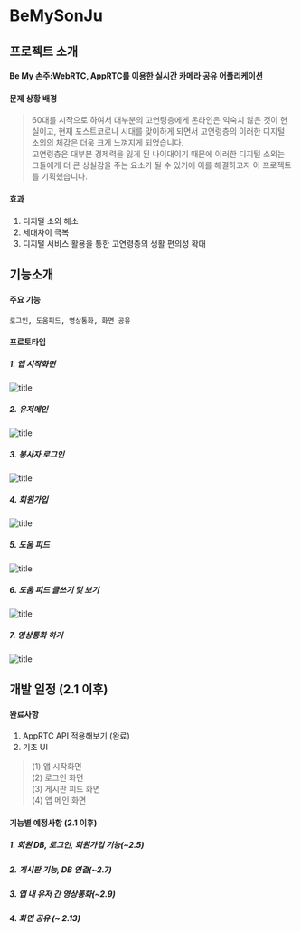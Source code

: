 # BeMySonJu
## 프로젝트 소개
#### Be My 손주:WebRTC, AppRTC를 이용한 실시간 카메라 공유 어플리케이션
#### 문제 상황 배경
> 60대를 시작으로 하여서 대부분의 고연령층에게 온라인은 익숙치 않은 것이 현실이고,  현재 포스트코로나 시대를 맞이하게 되면서 고연령층의 이러한 디지털 소외의 체감은 더욱 크게 느껴지게 되었습니다.  
> 고연령층은 대부분 경제력을 잃게 된 나이대이기 때문에 이러한 디지털 소외는 그들에게 더 큰 상실감을 주는 요소가 될 수 있기에 이를 해결하고자 이 프로젝트를 기획했습니다.  

#### 효과
1. 디지털 소외 해소
2. 세대차이 극복
3. 디지털 서비스 활용을 통한 고연령층의 생활 편의성 확대


## 기능소개
#### 주요 기능
    로그인, 도움피드, 영상통화, 화면 공유
#### 프로토타입
##### 1. 앱 시작화면  
![title](./assets/images/mm_img/main.png)
##### 2. 유저메인  
![title](./assets/images/mm_img/user.png)
##### 3. 봉사자 로그인  
![title](./assets/images/mm_img/login.png)
##### 4. 회원가입  
![title](./assets/images/mm_img/register.png)
##### 5. 도움 피드  
![title](./assets/images/mm_img/list.png)
##### 6. 도움 피드 글쓰기 및 보기  
![title](./assets/images/mm_img//write.png)
##### 7. 영상통화 하기  
![title](./assets/images/mm_img//videocall.png)

## 개발 일정 (2.1 이후)

#### 완료사항
  1. AppRTC API 적용해보기 (완료)
  2. 기초 UI
>   (1) 앱 시작화면  
>   (2) 로그인 화면  
>   (3) 게시판 피드 화면  
>   (4) 앱 메인 화면  
#### 기능별 예정사항 (2.1 이후)
##### 1. 회원 DB, 로그인, 회원가입 기능(~2.5)
##### 2. 게시판 기능, DB 연결(~2.7)
##### 3. 앱 내 유저 간 영상통화(~2.9)
##### 4. 화면 공유 (~ 2.13)
